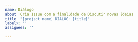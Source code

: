 ```yaml
---
name: Diálogo
about: Cria Issue com a finalidade de Discutir novas ideias
title: "[project_name] DIALOG: [title]"
labels: ''
assignees: ''

---
```



